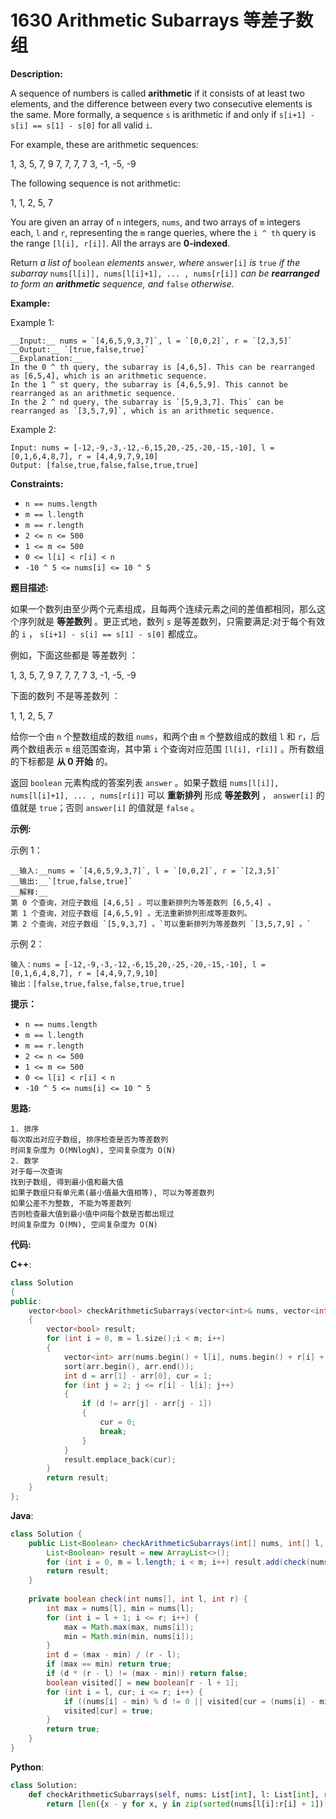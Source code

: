 # 1630 Arithmetic Subarrays 等差子数组

__Description:__

A sequence of numbers is called __arithmetic__ if it consists of at least two elements, and the difference between every two consecutive elements is the same. More formally, a sequence `s` is arithmetic if and only if `s[i+1] - s[i] == s[1] - s[0]` for all valid `i`.

For example, these are arithmetic sequences:

1, 3, 5, 7, 9
7, 7, 7, 7
3, -1, -5, -9

The following sequence is not arithmetic:

1, 1, 2, 5, 7

You are given an array of `n` integers, `nums`, and two arrays of `m` integers each, `l` and `r`, representing the `m` range queries, where the `i ^ th` query is the range `[l[i], r[i]]`. All the arrays are __0-indexed__.

Return _a list of_ `boolean` _elements_ `answer`_, where_ `answer[i]` _is_ `true` _if the subarray_ `nums[l[i]], nums[l[i]+1], ... , nums[r[i]]` _can be __rearranged__ to form an __arithmetic__ sequence, and_ `false` _otherwise._

__Example:__

Example 1:

```text
__Input:__ nums = `[4,6,5,9,3,7]`, l = `[0,0,2]`, r = `[2,3,5]`
__Output:__ `[true,false,true]`
__Explanation:__
In the 0 ^ th query, the subarray is [4,6,5]. This can be rearranged as [6,5,4], which is an arithmetic sequence.
In the 1 ^ st query, the subarray is [4,6,5,9]. This cannot be rearranged as an arithmetic sequence.
In the 2 ^ nd query, the subarray is `[5,9,3,7]. This` can be rearranged as `[3,5,7,9]`, which is an arithmetic sequence.
```

Example 2:

```text
Input: nums = [-12,-9,-3,-12,-6,15,20,-25,-20,-15,-10], l = [0,1,6,4,8,7], r = [4,4,9,7,9,10]
Output: [false,true,false,false,true,true]
```

__Constraints:__

- `n == nums.length`
- `m == l.length`
- `m == r.length`
- `2 <= n <= 500`
- `1 <= m <= 500`
- `0 <= l[i] < r[i] < n`
- `-10 ^ 5 <= nums[i] <= 10 ^ 5`

__题目描述:__

如果一个数列由至少两个元素组成，且每两个连续元素之间的差值都相同，那么这个序列就是 __等差数列__ 。更正式地，数列 `s` 是等差数列，只需要满足:对于每个有效的 `i` ， `s[i+1] - s[i] == s[1] - s[0]` 都成立。

例如，下面这些都是 等差数列 ：

1, 3, 5, 7, 9
7, 7, 7, 7
3, -1, -5, -9

下面的数列 不是等差数列 ：

1, 1, 2, 5, 7

给你一个由 `n` 个整数组成的数组 `nums`，和两个由 `m` 个整数组成的数组 `l` 和 `r`，后两个数组表示 `m` 组范围查询，其中第 `i` 个查询对应范围 `[l[i], r[i]]` 。所有数组的下标都是 __从 0 开始__ 的。

返回 `boolean` 元素构成的答案列表 `answer` 。如果子数组 `nums[l[i]], nums[l[i]+1], ... , nums[r[i]]` 可以 __重新排列__ 形成 __等差数列__ ， `answer[i]` 的值就是 `true`；否则 `answer[i]` 的值就是 `false` 。

__示例:__

示例 1：

```text
__输入:__nums = `[4,6,5,9,3,7]`, l = `[0,0,2]`, r = `[2,3,5]`
__输出:__`[true,false,true]`
__解释:__
第 0 个查询，对应子数组 [4,6,5] 。可以重新排列为等差数列 [6,5,4] 。
第 1 个查询，对应子数组 [4,6,5,9] 。无法重新排列形成等差数列。
第 2 个查询，对应子数组 `[5,9,3,7] 。`可以重新排列为等差数列 `[3,5,7,9] 。`
```

示例 2：

```text
输入：nums = [-12,-9,-3,-12,-6,15,20,-25,-20,-15,-10], l = [0,1,6,4,8,7], r = [4,4,9,7,9,10]
输出：[false,true,false,false,true,true]
```

__提示：__

- `n == nums.length`
- `m == l.length`
- `m == r.length`
- `2 <= n <= 500`
- `1 <= m <= 500`
- `0 <= l[i] < r[i] < n`
- `-10 ^ 5 <= nums[i] <= 10 ^ 5`

__思路:__

```text
1. 排序
每次取出对应子数组, 排序检查是否为等差数列
时间复杂度为 O(MNlogN), 空间复杂度为 O(N)
2. 数学
对于每一次查询
找到子数组, 得到最小值和最大值
如果子数组只有单元素(最小值最大值相等), 可以为等差数列
如果公差不为整数, 不能为等差数列
否则检查最大值到最小值中间每个数是否都出现过
时间复杂度为 O(MN), 空间复杂度为 O(N)
```

__代码:__

__C++__:

```C++
class Solution 
{
public:
    vector<bool> checkArithmeticSubarrays(vector<int>& nums, vector<int>& l, vector<int>& r) 
    {
        vector<bool> result;
        for (int i = 0, m = l.size();i < m; i++)
        {
            vector<int> arr(nums.begin() + l[i], nums.begin() + r[i] + 1);
            sort(arr.begin(), arr.end());
            int d = arr[1] - arr[0], cur = 1;
            for (int j = 2; j <= r[i] - l[i]; j++)
            {
                if (d != arr[j] - arr[j - 1])
                {
                    cur = 0;
                    break;
                }
            }
            result.emplace_back(cur);
        }
        return result;
    }
};
```

__Java__:

```Java
class Solution {
    public List<Boolean> checkArithmeticSubarrays(int[] nums, int[] l, int[] r) {
        List<Boolean> result = new ArrayList<>();
        for (int i = 0, m = l.length; i < m; i++) result.add(check(nums, l[i], r[i]));
        return result;
    }
    
    private boolean check(int nums[], int l, int r) {
        int max = nums[l], min = nums[l];
        for (int i = l + 1; i <= r; i++) {
            max = Math.max(max, nums[i]);
            min = Math.min(min, nums[i]);
        }
        int d = (max - min) / (r - l);
        if (max == min) return true;
        if (d * (r - l) != (max - min)) return false;
        boolean visited[] = new boolean[r - l + 1];
        for (int i = l, cur; i <= r; i++) {
            if ((nums[i] - min) % d != 0 || visited[cur = (nums[i] - min) / d]) return false;
            visited[cur] = true;
        }
        return true;
    }
}
```

__Python__:

```Python
class Solution:
    def checkArithmeticSubarrays(self, nums: List[int], l: List[int], r: List[int]) -> List[bool]:
        return [len({x - y for x, y in zip(sorted(nums[l[i]:r[i] + 1])[1:], sorted(nums[l[i]:r[i] + 1])[:-1])}) == 1 for i in range(len(l))]
```
